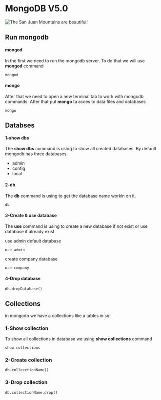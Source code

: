 # MongoDB V5.0

![The San Juan Mountains are beautiful!](https://www.google.com/url?sa=i&url=https%3A%2F%2Fwww.anques.com%2Fbest-mongodb-development-company%2F&psig=AOvVaw1f2EQNT0lkqiqZYq3wpixk&ust=1638728820218000&source=images&cd=vfe&ved=0CAsQjRxqFwoTCKCK3tziyvQCFQAAAAAdAAAAABAD "MongoDB")


## Run mongodb

#### mongod

In the first we need to run the mongodb server.
To do that we will use <strong>mongod</strong> command

````
mongod
````

#### mongo

After that we need to open a new terminal tab to work with mongodb commands.
After that put <strong>mongo</strong> ta acces to data files and databases

````
mongo
````

## Databses

#### 1-show dbs

The <strong>show dbs</strong> command is using to show all created databases.
By default mongodb has three databases.
   - admin
   - config
   - local

#### 2-db

The <strong>db</strong> command is using to get the database name workin on it.

````
db
````

#### 3-Create & use database

The <strong> use</strong> command is using to create a new database if not exist or use database if already exist

use admin default database

````
use admin 
````
create company database

````
use company
````
#### 4-Drop database
````
db.dropDatabase()
````

## Collections

in mongodb we have a collections like a tables in sql

### 1-Show collection

To show all collections in database we using <strong>show collections</strong> command
````
show collections
````

### 2-Create collection
````
db.colleectionName()
````
### 3-Drop collection
````
db.collectionName.drop()
